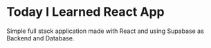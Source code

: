 # Today I Learned React App

Simple full stack application made with React and using Supabase as Backend and Database.

